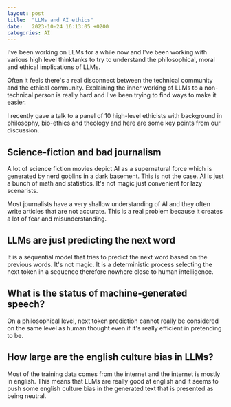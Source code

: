 ```yaml
---
layout: post
title:  "LLMs and AI ethics"
date:   2023-10-24 16:13:05 +0200
categories: AI
---
```


I've been working on LLMs for a while now and I've been working with various high level thinktanks to try to understand the philosophical, moral and ethical implications of LLMs.

Often it feels there's a real disconnect between the technical community and the ethical community. Explaining the inner working of LLMs to a non-technical person is really hard and I've been trying to find ways to make it easier.

I recently gave a talk to a panel of 10 high-level ethicists with background in philosophy, bio-ethics and theology and here are some key points from our discussion.

## Science-fiction and bad journalism

A lot of science fiction movies depict AI as a supernatural force which is generated by nerd goblins in a dark basement. This is not the case. AI is just a bunch of math and statistics. It's not magic just convenient for lazy scenarists.

Most journalists have a very shallow understanding of AI and they often write articles that are not accurate. This is a real problem because it creates a lot of fear and misunderstanding.

## LLMs are just predicting the next word

It is a sequential model that tries to predict the next word based on the previous words. It's not magic. It is a deterministic process selecting the next token in a sequence therefore nowhere close to human intelligence.

## What is the status of machine-generated speech?

On a philosophical level, next token prediction cannot really be considered on the same level as human thought even if it's really efficient in pretending to be.

## How large are the english culture bias in LLMs?

Most of the training data comes from the internet and the internet is mostly in english. This means that LLMs are really good at english and it seems to push some english culture bias in the generated text that is presented as being neutral.
